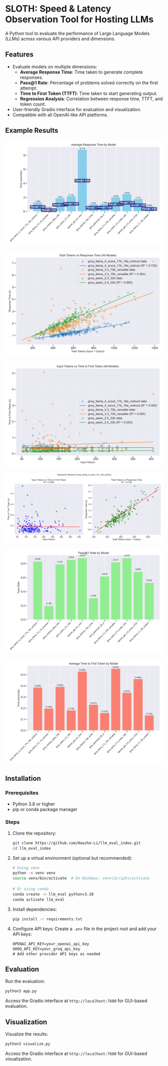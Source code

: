# SLOTH: Speed & Latency Observation Tool for Hosting LLMs
A Python tool to evaluate the performance of Large Language Models (LLMs) across various API providers and dimensions.

## Features
- Evaluate models on multiple dimensions:
    - **Average Response Time**: Time taken to generate complete responses.
    - **Pass@1 Rate**: Percentage of problems solved correctly on the first attempt.
    - **Time to First Token (TTFT)**: Time taken to start generating output.
    - **Regression Analysis**: Correlation between response time, TTFT, and token count.
- User-friendly Gradio interface for evaluation and visualization.
- Compatible with all OpenAI-like API platforms.

## Example Results

![Average Response Time Comparison](./docs/avg_response_time_comparison.png)

![Combined Response Time Regression](./docs/combined_response_time_regression.png)

![Combined TTFT Regression](./docs/combined_ttft_regression.png)

![Groq Llama 4 Scout 17B 16E Instruct Regression](./docs/groq_llama_4_scout_17b_16e_instruct_regression.png)

![Pass Rate Comparison](./docs/pass_rate_comparison.png)

![TTFT Comparison](./docs/ttft_comparison.png)

## Installation
### Prerequisites
- Python 3.8 or higher
- pip or conda package manager

### Steps

1. Clone the repository:
    ```bash
    git clone https://github.com/Haozhe-Li/llm_eval_index.git
    cd llm_eval_index
    ```

2. Set up a virtual environment (optional but recommended):
    ```bash
    # Using venv
    python -m venv venv
    source venv/bin/activate  # On Windows: venv\Scripts\activate
    
    # Or using conda
    conda create -n llm_eval python=3.10
    conda activate llm_eval
    ```

3. Install dependencies:
    ```bash
    pip install -r requirements.txt
    ```

4. Configure API keys:
    Create a `.env` file in the project root and add your API keys:
    ```env
    OPENAI_API_KEY=your_openai_api_key
    GROQ_API_KEY=your_groq_api_key
    # Add other provider API keys as needed
    ```

## Evaluation

Run the evaluation:
```bash
python3 app.py
```

Access the Gradio interface at `http://localhost:7680` for GUI-based evaluation.

## Visualization

Visualize the results:
```bash
python3 visualize.py
```

Access the Gradio interface at `http://localhost:7680` for GUI-based visualization.